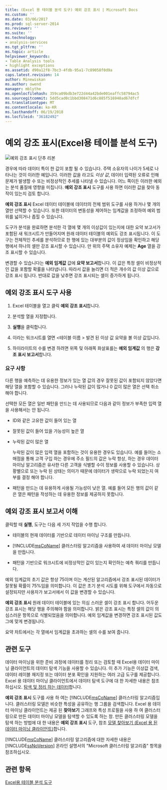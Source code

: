 ```yaml
---
title: (Excel 용 테이블 분석 도구) 예외 강조 표시 | Microsoft Docs
ms.custom: ''
ms.date: 03/06/2017
ms.prod: sql-server-2014
ms.reviewer: ''
ms.suite: ''
ms.technology:
- analysis-services
ms.tgt_pltfrm: ''
ms.topic: article
helpviewer_keywords:
- Table Analysis tools
- highlight exceptions
ms.assetid: d90a12f8-7bc3-4fdb-95a1-7c89058f0d9a
caps.latest.revision: 14
author: Minewiskan
ms.author: owend
manager: mblythe
ms.openlocfilehash: 359ca09bdb3e722d44a42bde001eaffc58794ac5
ms.sourcegitcommit: 5dd5cad0c1bbd308471d6c885f516948ad67dfcf
ms.translationtype: MT
ms.contentlocale: ko-KR
ms.lasthandoff: 06/19/2018
ms.locfileid: "36182492"
---
```

# <a name="highlight-exceptions-table-analysis-tools-for-excel"></a>예외 강조 표시(Excel용 테이블 분석 도구)
  ![예외 강조 표시 단추 리본](media/tat-highlightex.gif "리본의 예외 강조 표시 단추")  
  
 경우에 따라 데이터 특이 한 값이 포함 될 수 있습니다. 주택 소유자의 나이가 5세로 나타나는 것이 이러한 예입니다. 이러한 값을 라고도 *이상 값*, 데이터 입력된 오류로 인해 문제가 발생할 수 또는 비정상적인 추세를 나타낼 수 있습니다. 어느 쪽이든 이러한 예외는 분석 품질에 영향을 미칩니다. **예외 강조 표시** 도구를 사용 하면 이러한 값을 찾아 동작이 있는지 검토 합니다.  
  
 **예외 강조 표시** Excel 데이터 테이블에 데이터의 전체 범위 도구를 사용 하거나 몇 개의 열만 선택할 수 있습니다. 또한 데이터의 변동성을 제어하는 임계값을 조정하여 예외 범위를 넓히거나 좁힐 수 있습니다.  
  
 도구가 분석을 완료하면 분석한 각 열에 몇 개의 이상값이 있는지에 대한 요약 보고서가 포함된 새 워크시트가 만들어지며 원래 데이터 테이블의 예외도 강조 표시됩니다. 이 도구는 전체적인 추세를 분석하므로 한 행에 있는 대부분의 값이 정상임을 확인하고 해당 행에서 하나의 셀만 강조 표시할 수 있습니다. 만 위의 주택 소유자 예제는 **Age** 열을 강조 표시할 수 있습니다.  
  
 변경할 수 있습니다는 **예외 임계값** 값에 **요약 보고서**합니다. 이 값은 특정 셀이 비정상적인 값을 포함할 확률을 나타냅니다. 따라서 값을 늘리면 더 적은 개수의 값 이상 값으로 강조 표시 됩니다. 반대로 값을 낮추면 강조 표시되는 셀이 증가하게 됩니다.  
  
## <a name="using-the-highlight-exceptions-tool"></a>예외 강조 표시 도구 사용  
  
1.  Excel 테이블을 열고 클릭 **예외 강조 표시**합니다.  
  
2.  분석할 열을 지정합니다.  
  
3.  **실행**을 클릭합니다.  
  
4.  이라는 워크시트를 열면 \<테이블 이름 > 발견 된 이상 값 요약을 볼 이상 값입니다.  
  
5.  하이라이트의 수를 변경 하려면 위쪽 및 아래쪽 화살표를는 **예외 임계값** 의 행은 **강조 표시 보고서**합니다.  
  
### <a name="requirements"></a>요구 사항  
 다른 행을 예측하는 데 유용한 정보가 있는 열 값의 경우 잘못된 값이 포함되지 않았다면 해당 열을 포함할 수 있습니다. 그러나 누락된 값이 많거나 0 값이 많은 열은 선택 취소해야 합니다.  
  
 선택한 모든 열은 일반 패턴을 만드는 데 사용되므로 다음과 같이 정보가 부족한 입력 열을 사용해서는 안 됩니다.  
  
-   ID와 같은 고유한 값이 들어 있는 열  
  
-   잘못된 값이 들어 있을 가능성이 높은 열  
  
-   누락된 값이 많은 열  
  
     누락된 값이 많은 입력 열을 포함하는 것이 유용한 경우도 있습니다. 예를 들어는 소매점을 통해 고객 구입 하는 경우에 주소 필드의 값은 누락 항상, 하는 경우 데이터 마이닝 알고리즘은 유사한 다른 고객을 식별할 수이 정보를 사용할 수 있습니다. 상황별으로 또는 누락 된 상태는 의미가 때문에 데이터가 생략으로 누락 되었는지 여부를 결정 해야 합니다.  
  
-   패턴을 만드는 데 유용하게 사용될 가능성이 낮은 열. 예를 들어 모든 행의 값이 같은 열은 패턴을 작성하는 데 유용한 정보를 제공하지 못합니다.  
  
## <a name="understanding-the-highlight-exceptions-report"></a>예외 강조 표시 보고서 이해  
 클릭할 때 **실행**, 도구는 다음 세 가지 작업을 수행 합니다.  
  
-   테이블의 현재 데이터를 기반으로 데이터 마이닝 구조를 만듭니다.  
  
-   [!INCLUDE[msCoName](../includes/msconame-md.md)] 클러스터링 알고리즘을 사용하여 새 데이터 마이닝 모델을 만듭니다.  
  
-   패턴을 기반으로 워크시트에 비정상적인 값이 있는지 확인하는 예측 쿼리를 만듭니다.  
  
 예외 임계값의 초기 값은 항상 75이며 이는 계산된 알고리즘에서 강조 표시된 데이터가 잘못될 확률이 75%임을 의미합니다. 이 값은 초기 분석 시도를 위해 도구에서 자동으로 설정되지만 사용자가 보고서에서 이 값을 변경할 수 있습니다.  
  
 **예외 강조 표시** 원래 데이터 테이블에 있는 의심 스러운 셀이 강조 표시 합니다. 어두운 강조 표시는 해당 행을 주의해야 함을 의미합니다. 밝은 강조 표시는 특정 셀의 값이 의심스러운 항목으로 식별되었음을 의미합니다. 예외 임계값을 변경하면 강조 표시된 값도 그에 맞게 변경됩니다.  
  
 요약 차트에서는 각 열에서 임계값을 초과하는 셀의 수를 보여 줍니다.  
  
## <a name="related-tools"></a>관련 도구  
 데이터 마이닝을 위한 준비 과정에 데이터를 정리 또는 검토할 때 Excel용 데이터 마이닝 클라이언트의 데이터 탐색 기능을 사용할 수 있습니다. 이 추가 기능은 이상값 검색, 데이터 레이블 재지정 또는 데이터 분포 확인을 지원하는 여러 고급 도구를 제공합니다. Excel 용 데이터 마이닝 클라이언트에서 데이터 탐색 도구에 대 한 자세한 내용은 참조 하십시오. [탐색 및 정리 하는 데이터](exploring-and-cleaning-data.md)합니다.  
  
 **예외 강조 표시** 도구를 사용 하 여는 [!INCLUDE[msCoName](../includes/msconame-md.md)] 클러스터링 알고리즘입니다. 클러스터링 모델은 비슷한 특성을 공유하는 행 그룹을 검색합니다. Excel 용 데이터 마이닝 클라이언트는 제공 된 **찾아보기** 그래프와 특성 프로필을 사용 하 여 클러스터링으로 만든 데이터 마이닝 모델을 탐색할 수 있도록 하는 창. 만든 클러스터링 모델을 탐색 하는 방법에 대 한 내용은 **예외 강조 표시** 도구, 참조 [모델 찾아보기 (Excel 용 된 데이터 마이닝 클라이언트)](highlight-exceptions-table-analysis-tools-for-excel.md)합니다.  
  
 [!INCLUDE[msCoName](../includes/msconame-md.md)] 클러스터링 알고리즘에 대한 자세한 내용은 [!INCLUDE[ssNoVersion](../includes/ssnoversion-md.md)] 온라인 설명서의 "Microsoft 클러스터링 알고리즘" 항목을 참조하십시오.  
  
## <a name="see-also"></a>관련 항목  
 [Excel용 테이블 분석 도구](table-analysis-tools-for-excel.md)  
  
  